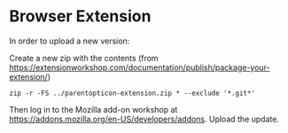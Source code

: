 # Browser Extension

In order to upload a new version:

Create a new zip with the contents (from https://extensionworkshop.com/documentation/publish/package-your-extension/)

```
zip -r -FS ../parentopticon-extension.zip * --exclude '*.git*'
```

Then log in to the Mozilla add-on workshop at https://addons.mozilla.org/en-US/developers/addons. Upload the update.
